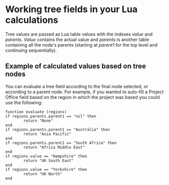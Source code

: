 # Working tree fields in your Lua calculations
Tree values are passed as Lua table values with the indexes *value* and *parents*. *Value* contains the actual value and *parents* is another table containing all the node's parents (starting at *parent1* for the top level and continuing sequentially).

## Example of calculated values based on tree nodes
You can evaluate a tree field according to the final node selected, or according to a parent node. For example, if you wanted to auto-fill a Project Office field based on the region in which the project was based you could use the following:
```
function evaluate (regions)
if regions.parents.parent1 == "nil" then
        return "None"  
end     
if regions.parents.parent1 == "Australia" then
        return "Asia Pacific"
end
if regions.parents.parent1 == "South Africa" then
        return "Africa Middle East"
end
if regions.value == "Hampshire" then
        return "UK South East"
end
if regions.value == "Yorkshire" then
        return "UK North"
end

```